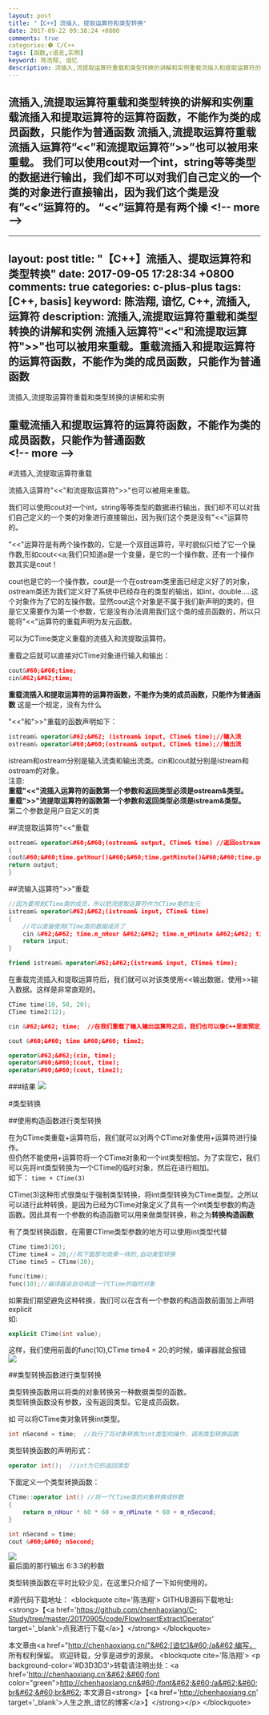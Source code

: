 ```yaml
---
layout: post
title: "【C++】流插入、提取运算符和类型转换"
date: 2017-09-22 09:38:24 +0800
comments: true
categories:❸ C/C++
tags: [函数,c语言,实例]
keyword: 陈浩翔, 谙忆
description: 流插入,流提取运算符重载和类型转换的讲解和实例重载流插入和提取运算符的运算符函数，不能作为类的成员函数，只能作为普通函数  流插入,流提取运算符重载流插入运算符”<<”和流提取运算符”>>”也可以被用来重载。  我们可以使用cout对一个int，string等等类型的数据进行输出，我们却不可以对我们自己定义的一个类的对象进行直接输出，因为我们这个类是没有”<<”运算符的。  “<<”运算符是有两个操 
---
```



流插入,流提取运算符重载和类型转换的讲解和实例重载流插入和提取运算符的运算符函数，不能作为类的成员函数，只能作为普通函数  流插入,流提取运算符重载流插入运算符”&#60;&#60;”和流提取运算符”&#62;&#62;”也可以被用来重载。  我们可以使用cout对一个int，string等等类型的数据进行输出，我们却不可以对我们自己定义的一个类的对象进行直接输出，因为我们这个类是没有”&#60;&#60;”运算符的。  “&#60;&#60;”运算符是有两个操
&#60;!-- more --&#62;
----------

---
layout: post
title: "【C++】流插入、提取运算符和类型转换"
date: 2017-09-05 17:28:34 +0800
comments: true
categories: c-plus-plus
tags: [C++, basis]
keyword: 陈浩翔, 谙忆, C++, 流插入, 运算符
description: 流插入,流提取运算符重载和类型转换的讲解和实例 流插入运算符"&#60;&#60;"和流提取运算符"&#62;&#62;"也可以被用来重载。重载流插入和提取运算符的运算符函数，不能作为类的成员函数，只能作为普通函数  
---

流插入,流提取运算符重载和类型转换的讲解和实例

重载流插入和提取运算符的运算符函数，不能作为类的成员函数，只能作为普通函数  
&#60;!-- more --&#62;
----------

#流插入,流提取运算符重载

流插入运算符"&#60;&#60;"和流提取运算符"&#62;&#62;"也可以被用来重载。  

我们可以使用cout对一个int，string等等类型的数据进行输出，我们却不可以对我们自己定义的一个类的对象进行直接输出，因为我们这个类是没有"&#60;&#60;"运算符的。  

"&#60;&#60;"运算符是有两个操作数的，它是一个双目运算符，平时貌似只给了它一个操作数,形如cout&#60;&#60;a;我们只知道a是一个变量，是它的一个操作数，还有一个操作数其实是cout！  

cout也是它的一个操作数，cout是一个在ostream类里面已经定义好了的对象，ostream类还为我们定义好了系统中已经存在的类型的输出，如int，double…..这个对象作为了它的左操作数。显然cout这个对象是不属于我们新声明的类的，但是它又需要作为第一个参数，它是没有办法调用我们这个类的成员函数的，所以只能将"&#60;&#60;"运算符的重载声明为友元函数。  

可以为CTime类定义重载的流插入和流提取运算符。  

重载之后就可以直接对CTime对象进行输入和输出：  
```c++
cout&#60;&#60;time;
cin&#62;&#62;time;
```
**重载流插入和提取运算符的运算符函数，不能作为类的成员函数，只能作为普通函数** 这是一个规定，没有为什么    

"&#60;&#60;"和"&#62;&#62;"重载的函数声明如下：  
```C++
istream& operator&#62;&#62; (istream& input, CTime& time);//输入流
ostream& operator&#60;&#60;(ostream& output, CTime& time);//输出流
```
istream和ostream分别是输入流类和输出流类。cin和cout就分别是istream和ostream的对象。  
注意:  
**重载"&#60;&#60;"流插入运算符的函数第一个参数和返回类型必须是ostream&类型。  
重载"&#62;&#62;"流提取运算符的函数第一个参数和返回类型必须是istream&类型。**  
第二个参数是用户自定义的类  

##流提取运算符"&#60;&#60;"重载
```C++ 流提取运算符重载
ostream& operator&#60;&#60;(ostream& output, CTime& time) //返回ostream类的对象output的引用是为了实现连续输出，如cout&#60;&#60;a&#60;&#60;b;
{
cout&#60;&#60;time.getHour()&#60;&#60;time.getMinute()&#60;&#60;time.getSecond()&#60;&#60;endl;
return output;
}
```

##流输入运算符"&#62;&#62;"重载
```C++ 流输入运算符"&#62;&#62;"重载
//因为要用到CTime类的成员，所以把流提取运算符作为CTime类的友元
istream& operator&#62;&#62;(istream& input, CTime& time)
{
	//可以直接使用CTIme类的数据成员了
	cin &#62;&#62; time.m_nHour &#62;&#62; time.m_nMinute &#62;&#62; time.m_nSecond;
	return input;
}
```
```C++ Time.h声明友元
friend istream& operator&#62;&#62;(istream& input, CTime& time);
```

在重载完流插入和提取运算符后，我们就可以对该类使用&#60;&#60;输出数据，使用&#62;&#62;输入数据。这样是非常直观的。
```C++
CTime time(10, 50, 20);
CTime time2(12); 

cin &#62;&#62; time;  //在我们重载了输入输出运算符之后，我们也可以像C++里面预定义好的数据类型一样对这个类的对象进行输入输出

cout &#60;&#60; time &#60;&#60; time2;

operator&#62;&#62;(cin, time);
operator&#60;&#60;(cout, time);
operator&#60;&#60;(cout, time2);
```
###结果
![](https://i.imgur.com/umGMKFJ.png)  


#类型转换

##使用构造函数进行类型转换

在为CTime类重载+运算符后，我们就可以对两个CTime对象使用+运算符进行操作。  
但仍然不能使用+运算符将一个CTime对象和一个int类型相加。为了实现它，我们可以先将int类型转换为一个CTime的临时对象，然后在进行相加。  
如下：  ```time + CTime(3)```

CTime(3)这种形式很类似于强制类型转换，将int类型转换为CTime类型。之所以可以进行此种转换，是因为已经为CTime对象定义了具有一个int类型参数的构造函数。因此具有一个参数的构造函数可以用来做类型转换，称之为**转换构造函数**    

有了类型转换函数，在需要CTime类型参数的地方可以使用int类型代替  
```C++
CTime time3(20);
CTime time4 = 20;//和下面那句效果一样的,自动类型转换
CTime time5 = CTime(20);

func(time);
func(10);//编译器会自动构造一个CTime的临时对象
```

如果我们期望避免这种转换，我们可以在含有一个参数的构造函数前面加上声明explicit  
如:
```c++ Time.h文件
explicit CTime(int value);
```  
这样，我们使用前面的func(10),CTime time4 = 20;的时候，编译器就会报错  
![](https://i.imgur.com/PU5wW9T.png)  


##类型转换函数进行类型转换

类型转换函数用以将类的对象转换另一种数据类型的函数。  
类型转换函数没有参数，没有返回类型。它是成员函数。  

如 可以将CTime类对象转换int类型。  
```C++
int nSecond = time;  //执行了将对象转换为int类型的操作，调用类型转换函数
```
类型转换函数的声明形式：  
```C++ Time.h
operator int();  //int为它的返回类型
```
下面定义一个类型转换函数：  
```C++
CTime::operator int() //将一个CTime类的对象转换成秒数
{
	return m_nHour * 60 * 60 + m_nMinute * 60 + m_nSecond;
}
```
```C++ 
int nSecond = time;
cout &#60;&#60; nSecond;
```
![](https://i.imgur.com/tBo8bmZ.png)  
最后面的那行输出 6:3:3的秒数 

类型转换函数在平时比较少见，在这里只介绍了一下如何使用的。  


#源代码下载地址：
&#60;blockquote cite='陈浩翔'&#62;
GITHUB源码下载地址:&#60;strong&#62;【&#60;a href='https://github.com/chenhaoxiang/C-Study/tree/master/20170905/code/FlowInsertExtractOperator' target='_blank'&#62;点我进行下载&#60;/a&#62;】&#60;/strong&#62;
&#60;/blockquote&#62;


本文章由&#60;a href="http://chenhaoxiang.cn/"&#62;[谙忆]&#60;/a&#62;编写， 所有权利保留。 
欢迎转载，分享是进步的源泉。
&#60;blockquote cite='陈浩翔'&#62;
&#60;p background-color='#D3D3D3'&#62;转载请注明出处：&#60;a href='http://chenhaoxiang.cn'&#62;&#60;font color="green"&#62;http://chenhaoxiang.cn&#60;/font&#62;&#60;/a&#62;&#60;br&#62;&#60;br&#62;
本文源自&#60;strong&#62;【&#60;a href='http://chenhaoxiang.cn' target='_blank'&#62;人生之旅_谙忆的博客&#60;/a&#62;】&#60;/strong&#62;&#60;/p&#62;
&#60;/blockquote&#62;
 